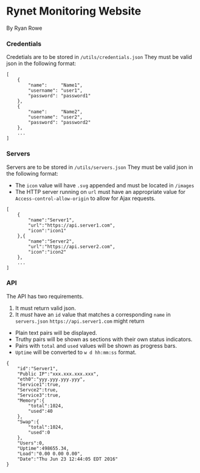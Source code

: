 # Rynet Monitoring Website
By Ryan Rowe

### Credentials
Credetials are to be stored in `/utils/credentials.json`
They must be valid json in the following format:
```
[
    {
        "name":     "Name1",
        "username": "user1",
        "password": "password1"
    },
    {
        "name":     "Name2",
        "username": "user2",
        "password": "password2"
    },
    ...
]
```
### Servers
Servers are to be stored in `/utils/servers.json`
They must be valid json in the following format:
* The `icon` value will have `.svg` appended and must be located in `/images`
* The HTTP server running on `url` must have an appropriate value for `Access-control-allow-origin` to allow for Ajax requests.
```
[
    {
        "name":"Server1",
        "url":"https://api.server1.com",
        "icon":"icon1"
    },{
        "name":"Server2",
        "url":"https://api.server2.com",
        "icon":"icon2"
    },
    ...
]
```
### API
The API has two requirements.
1. It must return valid json.
2. It _must_ have an `id` value that matches a corresponding `name` in `servers.json`
`https://api.server1.com` might return
* Plain text pairs will be displayed.
* Truthy pairs will be shown as sections with their own status indicators.
* Pairs with `total` and `used` values will be shown as progress bars.
* `Uptime` will be converted to `w d hh:mm:ss` format.
```
{
    "id":"Server1",
    "Public IP":"xxx.xxx.xxx.xxx",
    "eth0":"yyy.yyy.yyy.yyy",
    "Service1":true,
    "Servce2":true,
    "Service3":true,
    "Memory":{
        "total":1024,
        "used":40
    },
    "Swap":{
        "total":1024,
        "used":0 
    },
    "Users":0,
    "Uptime":498655.34,
    "Load":"0.00 0.00 0.00",
    "Date":"Thu Jun 23 12:44:05 EDT 2016"
}
```